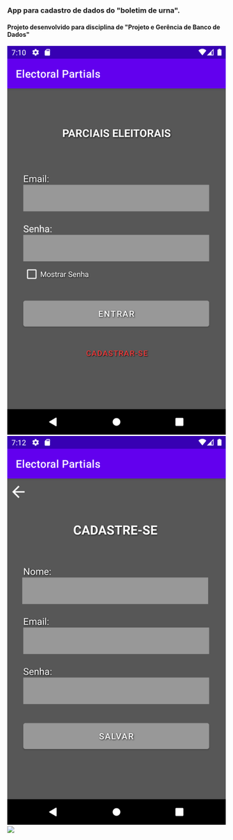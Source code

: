 ### App para cadastro de dados do "boletim de urna".  
#### Projeto desenvolvido para disciplina de "Projeto e Gerência de Banco de Dados"  

![Tela Login!](/imgs/tela1.png "Tela Login")![Tela Login!](/imgs/tela2.png "Tela Login")
<code><a target="_blank" rel="noopener noreferrer" href="https://raw.githubusercontent.com/fabioo-junioor/
project-app-electoral-partials/main/imgs/tela1.png"><img height="30" src="https://raw.githubusercontent.com/fabioo-junioor/
project-app-electoral-partials/main/imgs/tela1.png" style="max-width:100%;"></a></code>
